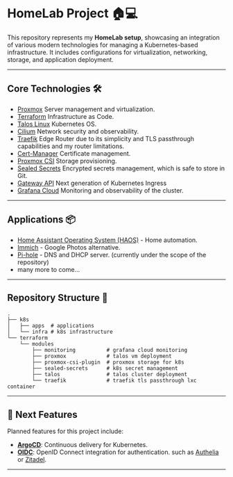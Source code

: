 # HomeLab Project 🏠💻

This repository represents my **HomeLab setup**, showcasing an integration of various modern technologies for managing a
Kubernetes-based infrastructure. It includes configurations for virtualization, networking, storage, and application
deployment.

---

## Core Technologies 🛠️
- [Proxmox](https://www.proxmox.com/) Server management and virtualization.
- [Terraform](https://www.terraform.io/) Infrastructure as Code.
- [Talos Linux](https://www.talos.dev/) Kubernetes OS.
- [Cilium](https://cilium.io/) Network security and observability.
- [Traefik](https://traefik.io/) Edge Router due to its simplicity and TLS passthrough capabilities and my router limitations.
- [Cert-Manager](https://cert-manager.io/) Certificate management.
- [Proxmox CSI](https://github.com/sergelogvinov/proxmox-csi-plugin) Storage provisioning.
- [Sealed Secrets](https://github.com/bitnami-labs/sealed-secrets) Encrypted secrets management, which is safe to store in Git.
- [Gateway API](https://gateway-api.sigs.k8s.io/) Next generation of Kubernetes Ingress
- [Grafana Cloud](https://grafana.com/) Monitoring and observability of the cluster.


---

## Applications 📦
- [Home Assistant Operating System (HAOS)](https://www.home-assistant.io/installation/operating-system) - Home automation.
- [Immich](https://immich.app/) - Google Photos alternative.
- [Pi-hole](https://pi-hole.net/) - DNS and DHCP server. (currently under the scope of the repository)
- many more to come...

---

## Repository Structure 📂

```shell
.
├── k8s
│   ├── apps  # applications
│   └── infra # k8s infrastructure
└── terraform
    └── modules
        ├── monitoring          # grafana cloud monitoring
        ├── proxmox             # talos vm deployment
        ├── proxmox-csi-plugin  # proxmox storage for k8s
        ├── sealed-secrets      # k8s secret management
        ├── talos               # talos cluster deployment
        └── traefik             # traefik tls passthrough lxc container
```

---


## 🚀 Next Features

Planned features for this project include:

- [**ArgoCD**](https://argo-cd.readthedocs.io/): Continuous delivery for Kubernetes.
- [**OIDC**](https://openid.net/connect/): OpenID Connect integration for authentication. such as [Authelia](https://www.authelia.com/) 
or [Zitadel](https://github.com/zitadel/zitadel).

---


